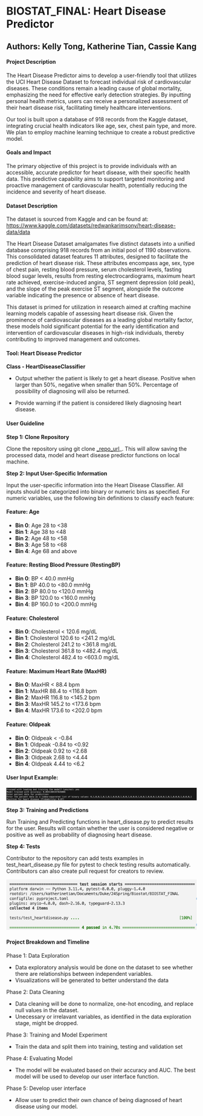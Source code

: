 # BIOSTAT_FINAL: Heart Disease Predictor

## Authors: Kelly Tong, Katherine Tian, Cassie Kang

#### Project Description

The Heart Disease Predictor aims to develop a user-friendly tool that utilizes the UCI Heart Disease Dataset to forecast individual risk of cardiovascular diseases. These conditions remain a leading cause of global mortality, emphasizing the need for effective early detection strategies. By inputting personal health metrics, users can receive a personalized assessment of their heart disease risk, facilitating timely healthcare interventions.

Our tool is built upon a database of 918 records from the Kaggle dataset, integrating crucial health indicators like age, sex, chest pain type, and more. We plan to employ machine learning technique to create a robust predictive model.

#### Goals and Impact
The primary objective of this project is to provide individuals with an accessible, accurate predictor for heart disease, with their specific health data. This predictive capability aims to support targeted monitoring and proactive management of cardiovascular health, potentially reducing the incidence and severity of heart disease.

#### Dataset Description

The dataset is sourced from Kaggle and can be found at: https://www.kaggle.com/datasets/redwankarimsony/heart-disease-data/data

The Heart Disease Dataset amalgamates five distinct datasets into a unified database comprising 918 records from an initial pool of 1190 observations. This consolidated dataset features 11 attributes, designed to facilitate the prediction of heart disease risk. These attributes encompass age, sex, type of chest pain, resting blood pressure, serum cholesterol levels, fasting blood sugar levels, results from resting electrocardiograms, maximum heart rate achieved, exercise-induced angina, ST segment depression (old peak), and the slope of the peak exercise ST segment, alongside the outcome variable indicating the presence or absence of heart disease.

This dataset is primed for utilization in research aimed at crafting machine learning models capable of assessing heart disease risk. Given the prominence of cardiovascular diseases as a leading global mortality factor, these models hold significant potential for the early identification and intervention of cardiovascular diseases in high-risk individuals, thereby contributing to improved management and outcomes.

#### Tool: Heart Disease Predictor

**Class - HeartDiseaseClassifier**

- Output whether the patient is likely to get a heart disease. Positive when larger than 50%, negative when smaller than 50%. Percentage of possibility of diagnosing will also be returned. 
  
- Provide warning if the patient is considered likely diagnosing heart disease.

#### User Guideline

**Step 1: Clone Repository**

Clone the repository using git clone [_repo_url](https://github.com/Kelly0604/BIOSTAT_FINAL.git)_. This will allow saving the processed data, model and heart disease predictor functions on local machine. 

**Step 2: Input User-Specific Information**

Input the user-specific information into the Heart Disease Classifier. All inputs should be categorized into binary or numeric bins as specified. For numeric variables, use the following bin definitions to classify each feature:

#### Feature: Age
- **Bin 0**: Age 28 to <38
- **Bin 1**: Age 38 to <48
- **Bin 2**: Age 48 to <58
- **Bin 3**: Age 58 to <68
- **Bin 4**: Age 68 and above

#### Feature: Resting Blood Pressure (RestingBP)
- **Bin 0**: BP < 40.0 mmHg
- **Bin 1**: BP 40.0 to <80.0 mmHg
- **Bin 2**: BP 80.0 to <120.0 mmHg
- **Bin 3**: BP 120.0 to <160.0 mmHg
- **Bin 4**: BP 160.0 to <200.0 mmHg

#### Feature: Cholesterol
- **Bin 0**: Cholesterol < 120.6 mg/dL
- **Bin 1**: Cholesterol 120.6 to <241.2 mg/dL
- **Bin 2**: Cholesterol 241.2 to <361.8 mg/dL
- **Bin 3**: Cholesterol 361.8 to <482.4 mg/dL
- **Bin 4**: Cholesterol 482.4 to <603.0 mg/dL

#### Feature: Maximum Heart Rate (MaxHR)
- **Bin 0**: MaxHR < 88.4 bpm
- **Bin 1**: MaxHR 88.4 to <116.8 bpm
- **Bin 2**: MaxHR 116.8 to <145.2 bpm
- **Bin 3**: MaxHR 145.2 to <173.6 bpm
- **Bin 4**: MaxHR 173.6 to <202.0 bpm

#### Feature: Oldpeak
- **Bin 0**: Oldpeak < -0.84
- **Bin 1**: Oldpeak -0.84 to <0.92
- **Bin 2**: Oldpeak 0.92 to <2.68
- **Bin 3**: Oldpeak 2.68 to <4.44
- **Bin 4**: Oldpeak 4.44 to <6.2

#### User Input Example:

![User Input](imgs/User_input.jpg)

**Step 3: Training and Predictions**

Run Training and Predicting functions in heart_disease.py to predict results for the user. Results will contain whether the user is considered negative or positive as well as probability of diagnosing heart disease. 

**Step 4: Tests**

Contributor to the repository can add tests examples in test_heart_disease.py file for pytest to check testing results automatically. Contributors can also create pull request for creators to review.

![User Input](imgs/Test.jpg)

#### Project Breakdown and Timeline
Phase 1: Data Exploration
  - Data exploratory analysis would be done on the dataset to see whether there are relationships between independent variables.
  - Visualizations will be generated to better understand the data

Phase 2: Data Cleaning 
- Data cleaning will be done to normalize, one-hot encoding, and replace null values in the dataset.
- Unecessary or irrelavant variables, as identified in the data exploration stage, might be dropped.

Phase 3: Training and Model Experiment 
- Train the data and split them into training, testing and validation set

Phase 4: Evaluating Model 
- The model will be evaluated based on their accuracy and AUC. The best model will be used to develop our user interface function. 
  
Phase 5: Develop user interface
- Allow user to predict their own chance of being diagnosed of heart disease using our model.
